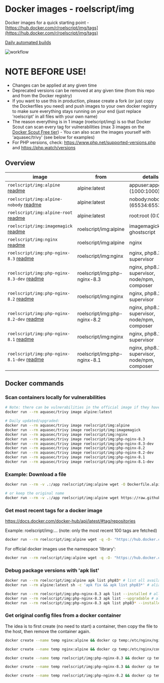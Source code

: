 # Docker images - roelscript/img

Docker images for a quick starting point - [https://hub.docker.com/r/roelscript/img/tags](https://hub.docker.com/r/roelscript/img/tags)

[Daily automated builds](https://github.com/rboonzaijer/docker-images/blob/main/.github/workflows/daily-auto-build-and-push-docker-images.yml)

![workflow](https://github.com/rboonzaijer/docker-images/actions/workflows/daily-auto-build-and-push-docker-images.yml/badge.svg) 

# NOTE BEFORE USE!

- Changes can be applied at any given time
- Deprecated versions can be removed at any given time (from this repo and from the Docker registry)
- If you want to use this in production, please create a fork (or just copy the Dockerfiles you need) and push images to your own docker registry to make sure everything stays running on your end (just replace 'roelscript' in all files with your own name)
- The reason everything is in 1 image (roelscript/img) is so that Docker Scout can scan every tag for vulnerabilities (max 3 images on the [Docker Scout Free tier](https://www.docker.com/products/docker-scout/)) - You can also scan the images yourself with 'aquasec/trivy' (see below for examples)
- For PHP versions, check: https://www.php.net/supported-versions.php and https://php.watch/versions

## Overview

| image | from | details |
|-|-|-|
`roelscript/img:alpine` [readme](alpine/README.md) | alpine:latest | appuser:appgroup (1000:1000) |
`roelscript/img:alpine-nobody` [readme](alpine/README.md) | alpine:latest | nobody:nobody (65534:65534) |
`roelscript/img:alpine-root` [readme](alpine/README.md) | alpine:latest | root:root (0:0) |
`roelscript/img:imagemagick` [readme](imagemagick/README.md) | roelscript/img:alpine | imagemagick, ghostscript |
`roelscript/img:nginx` [readme](nginx/README.md) | roelscript/img:alpine | nginx |
`roelscript/img:php-nginx-8.3` [readme](php-nginx/README.md) | roelscript/img:nginx | nginx, php8.3, supervisor |
`roelscript/img:php-nginx-8.3-dev` [readme](php-nginx/README.md) | roelscript/img:php-nginx-8.3 | nginx, php8.3, supervisor, node/npm, composer |
`roelscript/img:php-nginx-8.2` [readme](php-nginx/README.md) | roelscript/img:nginx | nginx, php8.2, supervisor |
`roelscript/img:php-nginx-8.2-dev` [readme](php-nginx/README.md) | roelscript/img:php-nginx-8.2 | nginx, php8.2, supervisor, node/npm, composer |
`roelscript/img:php-nginx-8.1` [readme](php-nginx/README.md) | roelscript/img:nginx | nginx, php8.1, supervisor |
`roelscript/img:php-nginx-8.1-dev` [readme](php-nginx/README.md) | roelscript/img:php-nginx-8.1 | nginx, php8.1, supervisor, node/npm, composer |

## Docker commands

### Scan containers locally for vulnerabilities

```bash
# Note: there can be vulnerabilities in the official image if they havent been updated recently, so make sure you update/upgrade the alpine image (with a custom Dockerfile) if you use it:
docker run --rm aquasec/trivy image alpine:latest

# Daily updated/upgraded:
docker run --rm aquasec/trivy image roelscript/img:alpine
docker run --rm aquasec/trivy image roelscript/img:imagemagick
docker run --rm aquasec/trivy image roelscript/img:nginx
docker run --rm aquasec/trivy image roelscript/img:php-nginx-8.3
docker run --rm aquasec/trivy image roelscript/img:php-nginx-8.3-dev
docker run --rm aquasec/trivy image roelscript/img:php-nginx-8.2
docker run --rm aquasec/trivy image roelscript/img:php-nginx-8.2-dev
docker run --rm aquasec/trivy image roelscript/img:php-nginx-8.1
docker run --rm aquasec/trivy image roelscript/img:php-nginx-8.1-dev
```

### Example: Download a file

```bash
docker run --rm -v .:/app roelscript/img:alpine wget -O Dockerfile.alpine https://raw.githubusercontent.com/rboonzaijer/docker-images/main/alpine/Dockerfile

# or keep the original name
docker run --rm -v .:/app roelscript/img:alpine wget https://raw.githubusercontent.com/rboonzaijer/docker-images/main/alpine/Dockerfile
```

### Get most recent tags for a docker image

https://docs.docker.com/docker-hub/api/latest/#tag/repositories

Example: roelscript/img:... (note: only the most recent 100 tags are fetched)

```bash
docker run --rm roelscript/img:alpine wget -q -O- "https://hub.docker.com/v2/namespaces/roelscript/repositories/img/tags?page_size=100&page=1" | grep -o '"name": *"[^"]*' | grep -o '[^"]*$'
```

For official docker images use the namespace 'library':

```bash
docker run --rm roelscript/img:alpine wget -q -O- "https://hub.docker.com/v2/namespaces/library/repositories/alpine/tags?page_size=100&page=1" | grep -o '"name": *"[^"]*' | grep -o '[^"]*$'
```

### Debug package versions with 'apk list'

```bash
docker run --rm roelscript/img:alpine apk list php83* # list all available php83* packages
docker run --rm alpine:latest sh -c 'apk fix && apk list php83*' # alias

docker run --rm roelscript/img:php-nginx-8.3 apk list --installed # all installed packages
docker run --rm roelscript/img:php-nginx-8.3 apk list --upgradable # all upgradable packages
docker run --rm roelscript/img:php-nginx-8.3 apk list php83* --installed # installed php83* versions
```

### Get original config files from a docker container

The idea is to first create (no need to start) a container, then copy the file to the host, then remove the container again.

```bash
docker create --name temp nginx:alpine && docker cp temp:/etc/nginx/nginx.conf ./original~nginx.conf ; docker rm -f temp

docker create --name temp nginx:alpine && docker cp temp:/etc/nginx/conf.d/default.conf ./original~nginx~conf.d~default.conf ; docker rm -f temp

docker create --name temp roelscript/img:php-nginx-8.3 && docker cp temp:/etc/supervisord.conf ./original~supervisord.conf ; docker rm -f temp

docker create --name temp roelscript/img:php-nginx-8.3 && docker cp temp:/etc/php83/php.ini ./original~php83~php.ini ; docker rm -f temp

docker create --name temp roelscript/img:php-nginx-8.2 && docker cp temp:/etc/php82/php.ini ./original~php82~php.ini ; docker rm -f temp
```
